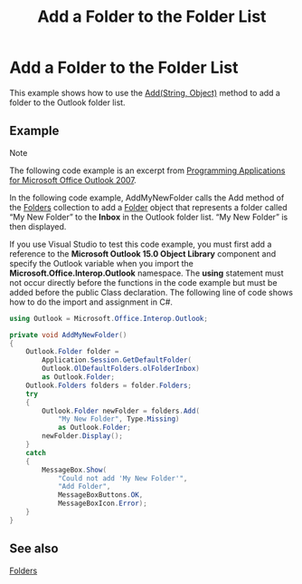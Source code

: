 ﻿---
title: 'Add a Folder to the Folder List'
TOCTitle: 'Add a Folder to the Folder List'
ms:assetid: f636a190-d966-4421-9977-0ead2bff5eee
ms:mtpsurl: https://msdn.microsoft.com/en-us/library/Ff184655(v=office.15)
ms:contentKeyID: 55119850
ms.date: 07/24/2014
mtps_version: v=office.15
---

# Add a Folder to the Folder List

This example shows how to use the [Add(String, Object)](https://msdn.microsoft.com/en-us/library/bb645065\(v=office.15\)) method to add a folder to the Outlook folder list.

## Example

> [!NOTE] 
> The following code example is an excerpt from [Programming Applications for Microsoft Office Outlook 2007](https://www.amazon.com/gp/product/0735622493?ie=UTF8&tag=msmsdn-20&linkCode=as2&camp=1789&creative=9325&creativeASIN=0735622493).


In the following code example, AddMyNewFolder calls the Add method of the [Folders](https://msdn.microsoft.com/en-us/library/bb612071\(v=office.15\)) collection to add a [Folder](https://msdn.microsoft.com/en-us/library/bb645774\(v=office.15\)) object that represents a folder called “My New Folder” to the **Inbox** in the Outlook folder list. “My New Folder” is then displayed.

If you use Visual Studio to test this code example, you must first add a reference to the **Microsoft Outlook 15.0 Object Library** component and specify the Outlook variable when you import the **Microsoft.Office.Interop.Outlook** namespace. The **using** statement must not occur directly before the functions in the code example but must be added before the public Class declaration. The following line of code shows how to do the import and assignment in C\#.

```csharp
using Outlook = Microsoft.Office.Interop.Outlook;
```

```csharp
private void AddMyNewFolder()
{
    Outlook.Folder folder =
        Application.Session.GetDefaultFolder(
        Outlook.OlDefaultFolders.olFolderInbox)
        as Outlook.Folder;
    Outlook.Folders folders = folder.Folders;
    try
    {
        Outlook.Folder newFolder = folders.Add(
            "My New Folder", Type.Missing)
            as Outlook.Folder;
        newFolder.Display();
    }
    catch
    {
        MessageBox.Show(
            "Could not add 'My New Folder'",
            "Add Folder",
            MessageBoxButtons.OK,
            MessageBoxIcon.Error);
    }
}
```

## See also



[Folders](folders.md)

